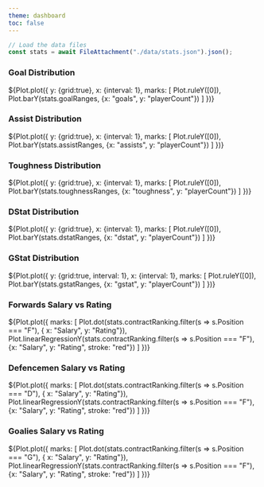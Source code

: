 ```yaml
---
theme: dashboard
toc: false
---
```



```js
// Load the data files
const stats = await FileAttachment("./data/stats.json").json();
```

<h3>Goal Distribution</h3>
${Plot.plot({
    y: {grid:true}, 
    x: {interval: 1},
    marks: [ 
        Plot.ruleY([0]), 
        Plot.barY(stats.goalRanges, {x: "goals", y: "playerCount"})
    ]
})}

<h3>Assist Distribution</h3>
${Plot.plot({
    y: {grid:true}, 
    x: {interval: 1},
    marks: [ 
        Plot.ruleY([0]), 
        Plot.barY(stats.assistRanges, {x: "assists", y: "playerCount"})
    ]
})}

<h3>Toughness Distribution</h3>
${Plot.plot({
    y: {grid:true}, 
    x: {interval: 1},
    marks: [ 
        Plot.ruleY([0]), 
        Plot.barY(stats.toughnessRanges, {x: "toughness", y: "playerCount"})
    ]
})}

<h3>DStat Distribution</h3>
${Plot.plot({
    y: {grid:true}, 
    x: {interval: 1},
    marks: [ 
        Plot.ruleY([0]), 
        Plot.barY(stats.dstatRanges, {x: "dstat", y: "playerCount"})
    ]
})}

<h3>GStat Distribution</h3>
${Plot.plot({
    y: {grid:true, interval: 1}, 
    x: {interval: 1},
    marks: [ 
        Plot.ruleY([0]), 
        Plot.barY(stats.gstatRanges, {x: "gstat", y: "playerCount"})
    ]
})}

<h3>Forwards Salary vs Rating</h3>
${Plot.plot({
  marks: [
    Plot.dot(stats.contractRanking.filter(s => s.Position === "F"), { x: "Salary", y: "Rating"}),
    Plot.linearRegressionY(stats.contractRanking.filter(s => s.Position === "F"), {x: "Salary", y: "Rating", stroke: "red"})
  ]
})}

<h3>Defencemen Salary vs Rating</h3>
${Plot.plot({
  marks: [
    Plot.dot(stats.contractRanking.filter(s => s.Position === "D"), { x: "Salary", y: "Rating"}),
    Plot.linearRegressionY(stats.contractRanking.filter(s => s.Position === "F"), {x: "Salary", y: "Rating", stroke: "red"})
  ]
})}

<h3>Goalies Salary vs Rating</h3>
${Plot.plot({
  marks: [
    Plot.dot(stats.contractRanking.filter(s => s.Position === "G"), { x: "Salary", y: "Rating"}),
    Plot.linearRegressionY(stats.contractRanking.filter(s => s.Position === "F"), {x: "Salary", y: "Rating", stroke: "red"})
  ]
})}

